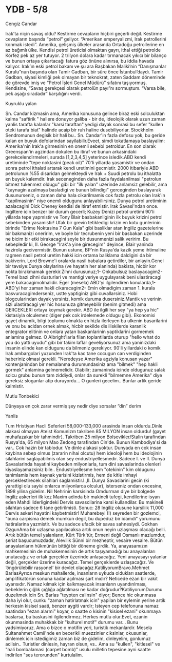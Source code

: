 # YDB - 5/8

Cengiz Candar

Irak’ta niçin savaş oldu? Kestirme cevapların hiçbiri  geçerli değil. Kestirme cevapların başında “petrol” geliyor. “Amerikan  emperyalizmi, Irak petrollerini konmak istedi”. Amerika, gelişmiş ülkeler  arasında Ortadoğu petrollerine en az bağımlı ülke. Kendisi petrol üreticisi  olmaktan gayrı, ithal ettiği petrolde Körfez pek az yer tutuyor. 2 trilyon  dolara kadar tırmanacak yıkıcı bir bilanço ve bunun ortaya çıkartacağı fatura  göz önüne alınırsa, bu iddia havada kalıyor. Irak’ın eski petrol bakanı ve  şu ara Başbakan Maliki’nin “Danışmanlar Kurulu”nun başında olan Tamir  Gadban, bir süre önce İstanbul’daydı. Tamir Gadban, siyasi kimliği pek  olmayan bir teknokrat, zaten Saddam döneminde de görevde imiş ve “Petrol  İşleri Genel Müdürü” sıfatını taşıyormuş. Kendisine, “Savaş gerekçesi  olarak petrolün payı”nı sormuştum. “Varsa bile, pek aşağı sıradadır”  karşılığını verdi.

Kuyruklu yalan

Sn. Candar kizmasin ama, Amerika konusuna gelince biraz eski
solculuktan kalma "saftirik " hallere donuyor galiba - bir de,
ideolojik olarak uzun zaman yanlis tarafta kalanlar "karsi taraftan"
yedigi dayak sonrasi bu sefer "kullen oteki tarafa biat" halinde acaip
bir ruh haline dusebiliyorlar.  Stockholm Sendromunun degisik bir hali
bu.. Sn. Candar'in fazla defosu yok, bu geride kalan en buyuk
defolarindan sayilabilir.Eveet, simdi tokatlamaya baslayalim:
Amerika'nin Irak'a girmesinin en onemli sebebi petroldur. En son
olarak Greenspan'in agzindan dokulen bu itiraf ve bunun arkasindaki
gerekcelendirmeleri, surada [1,2,3,4,5] yeterince isledik.ABD kendi
uretiminde "tepe noktasini (peak oil)" 70'li yillarda yasamistir ve
ondan sonra petrol ithalati artarak kendi uretimini gecmistir. 2000
itibariyle ABD petrolunun %55 disaridan gelmekteydi ve Irak + Suudi
petrolu bu ithalatta en buyuk kalemdir. Irak seceneginden daha fazla
faydalanilmasi "petrolun bitmez tukenmez oldugu" gibi bir "ilk yalan"
uzerinde anlamsiz gelebilir, ama "kaynagin azalmaya basladigi ve bunun
bilindigi" gerceginden baslayarak dusunurseniz, o zaman daha hala
cikarilmamis cok fazla petrolu olan Irak'in "kapilmasinin" niye onemli
oldugunu anlayabilirsiniz. Dunya petrol uretiminin azalacagini Dick
Cheney kendisi de itiraf etmistir.  Irak Savasi'ndan once. Ingiltere
icin benzer bir durum gecerli; Kuzey Denizi petrol uretimi 90'li
yillarda tepe yapmistir ve Tony Blair basbakanliginin ilk buyuk
krizini petrol sebebinden yasamistir! Ufak bir grevin tetikledigi
krizin en kotu gunlerinin birinde "Erime Noktasina 7 Gun Kala" gibi
basliklar atan Ingiliz gazetelerine bir bakmanizi oneririm, ve boyle
bir tecrubenin yeni bir basbakan uzerinde ne bicim bir etki
birakacagini soyle bir dusunmenizi salik veririm. Bu sebepledir ki,
II. George "Irak'a yine girecegim" deyince, Blair yaninda hazirola
gecivermistir. Bunun ustune, BP'nin Rusya'da kazik yeme ihtimaline
ragmen nasil petrol uretim hakki icin ortama baliklama daldigini da
bir bakiverin. Lord Browne'i oralarda nasil babalara getirdiler, bir
anlayin.Genel bir tavsiye:Dunya olaylarina (ve hayatin her alaninda)
bakista, hicbir kor nokta birakmamak gerekir.Zihni durusunuz;1-
Onkabulsuz baslayacagim2- Temel bazi zihni dusturlari ve mantigi
veriye uygulayarak beni ulastiracagi yere bakacagimolmalidir. Eger
(mesela) ABD'yi ilgilendiren konularda,1- ABD'yi her zaman hakli
cikaracagim2- Emin olmadigim zaman 1. kurala basvuracagimderseniz,
ustte yaptiginiz gibi cuvallarsiniz. Hobi blogcularindan dayak
yersiniz, komik duruma dusersiniz.Mantik ve verinin sizi ulastiracagi
yer hic hosunuza gitmeyebilir (benim gitmedi) ama GERCEKLERI ortaya
koymak gerekir. ABD ile ilgili her sey "ya hep ya hic" kistasiyla
olculemez (diger pek cok irdelemede oldugu gibi). Ekonomisi gayet
dinamik, bilgi toplumu olmakta en hizla ilerleyen bu ulkenin
basarilarini ve onu bu acidan ornek almak, hicbir sekilde dis
iliskilerde karanlik entegrator elitinin ve onlara yatan baskanlarinin
yaptiklarini gormemek anlamina gelmez. O Albright'larla filan
toplantilarda oturup "hello what do you do yatti uyudu" gibi bir takim
laflar geveliyorsunuz ama yaninizdaki insanin elinde kan oldugunu da
bilmeniz gerekiyor. 90'li yillardaki o komik Irak ambargolari yuzunden
Irak'ta kac tane cocugun can verdiginden haberiniz olmasi
gerekli. "Neredeyse Amerika agziyla konusan yazar" kontenjanindan bir
nemalanma durumundasiniz ama "bilmek" "hep hakli gormek" anlamina
gelmemelidir. Olabilir; zamaninda icinde oldugunuz salak solcu grubu
bunun tam ziddiydi, onlar da surekli "bilmemne Amerika" diye gereksiz
sloganlar atip duruyordu... O gunleri gecelim.. Bunlar artik geride
kalmistir.

Mutlu Tonbekici

Dünyaya en çok zarar vermiş şey nedir diye
sorsalar “din” derim

Yanlis

Tum Hristiyan Hacli Seferleri 58,000-133,000 arasinda insan
oldurdu.Dinle alakasi olmayan Ateist Komunizm takriben 85 MILYON insan
oldurdu! (gayet muhafazakar bir tahmindir). Takriben 25 milyon
Bolsevikler/Stalin tarafindan Rusya'da, 65 milyon Mao Zedong
tarafindan Cin'de. Bunun Kambodiya'si da var.. Cok hazin bir
tablodur. Ve dinle alakasi yoktur. Dunyada en cok insan kaybina sebep
olmus (zararin nihai olcutu) hem ideoloji hem bu ideolojinin
silahlarini saglayabilmis olan sey endustriyellesmedir. Sadece I. ve
II. Dunya Savaslarinda hayatini kaybeden milyonlarla, tum dini
savaslarinda olenleri kiyaslayamazsiniz bile..  Endustriyellesme hem
"otekinin" kim oldugunu tanimlamis hem kaynak yarisini kizistirmis,
hem de kitle imhayi gerceklestirecek silahlari
saglamistir.I.,II. Dunya Savaslarini gecin (ki yarattigi olu sayisi
onlarca milyonlarca olculur), isterseniz ondan oncesine, 1898 yilina
gidelim. Nil Nehrinin karsisinda Omdurman diye bir bolgede Ingiliz
askerleri ilk kez Maxim adinda bir makineli tufegi, kendilerine isyan
eden Mahdi liderligindeki Dervis savascilarina karsi kullandilar. Bu
makineli silahtan sadece 6 tane getirilmisti. Sonuc: 28 Ingiliz
olusune karsiliik 11,000 Dervis askeri hayatini kaybetmistir!
Muharebeyi (!) seyreden bir gozlemci, "buna carpisma demek mumkun
degil, bu dupeduz bir idamdi" yorumunu hatiralarina yazmistir. Ve bu
sadece ufacik bir savas sahnesiydi. Gokhan OzgunAma bir uzlaşma
yapılacaksa artık onun neyin uzlaşması olacağı belli. Artık bütün
temel yalanların, Kürt Türk’tür, Ermeni değil Osmanlı mazlumdur,
şeriat başucumuzdadır, Alevilik Sünni bir mezheptir, vesaire
vesaire. Bütün anayalanların hükmünün bittiği bir döneme girdik. Ya,
anayasamızın mahkemesinin de muhakemesinin de artık taşıyamadığı bu
anayalanları unutacağız ve ortak gerçekler üzerinde anlaşacağız. Yeni
anayasayı yalanlar değil, gerçekler üzerine kuracağız. Temel
gerçeklerde uzlaşacağız. Ve ‘öngörülebilir rasyonel’ bir devlet
olacağız.KatiliyorumBravo.Mehmet BarlasAyrıca meskun mahallerde,
insanların uykuda oldukları saatlerde, amplifikatörün sonuna kadar
açılması şart mıdır? Neticede ezan bir vakit uyarısıdır. Namaz kılmak
için kalkmayacak insanların uyandırılması, bebeklerin çığlık çığlığa
ağlatılması ne kadar doğrudur?KatiliyorumDurumu duzeltmek icin
Sn. Barlas "teypten calinsin" diyor; Bence hic okunmasa daha iyi olur,
cunku "zaman hatirlatmak icin" yapilan bir eylemin yerine artik
herkesin kisisel saati, benzer aygiti vardir; Isteyen cep telefonuna
namaz saatindan "ezan alarmi" koyar, o saatte o kisinin "kisisel
ezani" okunmaya baslarsa, bu baskasini ilgilendirmez. Herkes mutlu
olur.Evet, ezanin okunmasinda muhakkak bir "kulturel motif" durumu
var... Bunu yadsimiyoruz. Ama o bizce o motifin yeri, turistik
mekanlardir. Mesela Sultanahmet Camii'nde en becerikli muezzinler
ciksinlar, okusunlar, dinlemek icin istedigimiz zaman biz de gidelim,
dinleyelim, gonlumuz acilsin.. Turistler dinlesin, hayran olsun,
vs.. Ama su "kullen", "kitlesel" ve "hali bombalamasi (carpet bomb)"
usulu milletin tepesine ayni saatte indirilen "ses terorunden"
kurtulalim.









